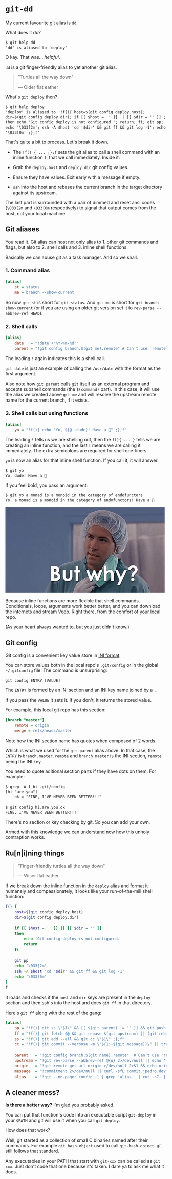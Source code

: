 <!-- tags: git, shell -->

# `git-dd`

My current favourite git alias is `dd`.

What does it do?

```
$ git help dd
'dd' is aliased to 'deploy'
```

O kay. That was... *helpful*.

`dd` is a git finger-friendly alias to yet another git alias.

> "Turtles all the way down"
>
> — Older flat eather

What's `git deploy` then?

```
$ git help deploy
'deploy' is aliased to '!f(){ host=$(git config deploy.host); dir=$(git config deploy.dir); if [[ $host = '' ]] || [[ $dir = '' ]] ; then echo 'Git config deploy is not configured.'; return; fi; git pp; echo '\033[2m'; ssh -A $host 'cd '$dir' && git ff && git log -1'; echo '\033[0m' ;};f'
```

That's quite a bit to process. Let's break it down.

- The `!f() { ... ;};f` sets the git alias to call a shell command with
  an inline function `f`, that we call immediately. Inside it:

- Grab the `deploy.host` and `deploy.dir` git config  values.

- Ensure they have values. Exit early with a message if empty.

- `ssh` into the host and rebases the current branch in the target
  directory against its upstream.

The last part is surrounded with a pair of dimmed and reset ansi codes
(`\033[2m` and `\033[0m` respectively) to signal that output comes
from the host, not your local machine.


## Git aliases

You read it. Git alias can host not only alias to 1. other git commands
and flags, but also to 2. shell calls and 3. inline shell functions.

Basically we can abuse git as a task manager. And so we shall.


### 1. Command alias

```ini
[alias]
    st = status
    me = branch --show-current
```

So now `git st` is short for `git status`. And `git me` is short for
`git branch --show-current` (or if you are using an older git version
set it to `rev-parse --abbrev-ref HEAD`).


### 2. Shell calls

```ini
[alias]
    date   = "!date +'%Y-%m-%d'"
    parent = "!git config branch.$(git me).remote" # Can't use `remote`
```

The leading `!` again indicates this is a shell call.

`git date` is just an example of calling the `/usr/date` with the
format as the first argument.

Also note how `git parent` calls `git` itself as an external program
and accepts subshell commands (the `$(command)` part). In this case,
it will use the alias we created above `git me` and will resolve the
upstream remote name for the current branch, if it exists.


### 3. Shell calls but using functions

```ini
[alias]
    yo = "!f(){ echo "Yo, ${@:-dude}! Have a 🍪" ;};f"
```

The leading `!` tells us we are shelling out, then the `f(){ ... }`
tells we are creating an inline function, and the last `f` means we are
calling it immediately. The extra semicolons are required for shell
one-liners.

`yo` is now an alias for that inline shell function. If you call it,
it will answer.

```
$ git yo
Yo, dude! Have a 🍪
```

If you feel bold, you pass an argument:

```
$ git yo a monad is a monoid in the category of endofunctors
Yo, a monad is a monoid in the category of endofunctors! Have a 🍪
```

![But why](https://raw.githubusercontent.com/jpedro/jpedro.github.io/master/.github/static/img/why.jpg)

Because inline functions are more flexible that shell commands.
Conditionals, loops, arguments work better better, and you can
download the internets and stream Veep. Right there, from the comfort
of your local repo.

(As your heart always wanted to, but you just didn't know.)


## Git config

Git config is a convenient key value store in
[INI format](https://en.wikipedia.org/wiki/INI_file).

You can store values both in the local repo's `.git/config` or in the
global `~/.gitconfig` file. The command is unsurprising:

    git config ENTRY [VALUE]

The `ENTRY` is formed by an INI section and an INI key name joined
by a `.`.

If you pass the `VALUE` it sets it. If you don't, it returns the stored
value.

For example, this local git repo has this section:

```ini
[branch "master"]
    remote = origin
    merge = refs/heads/master
```

Note how the INI section name has quotes when composed of 2 words.

Which is what we used for the `git parent` alias above. In that case,
the `ENTRY` is `branch.master.remote` and `branch.master` is the INI
section, `remote` being the INI key.

You need to quote aditional section parts if they have dots on them.
For example:

```
$ grep -A 1 hi .git/config
[hi "are.you"]
    ok = "FINE, I'VE NEVER BEEN BETTER!!!"

$ git config hi.are.you.ok
FINE, I'VE NEVER BEEN BETTER!!!
```

There's no section or key checking by git. So you can add your own.

Armed with this knowledge we can understand now how this unholy
contraption works.


## Ru[n|i]ning things

> "Finger-friendly turtles all the way down"
>
> — Wiser flat eather

If we break down the inline function in the `deploy` alias and format
it humanely and compassionately, it looks like your run-of-the-mill
shell function:

```bash
f() {
    host=$(git config deploy.host)
    dir=$(git config deploy.dir)

    if [[ $host = '' ]] || [[ $dir = '' ]]
    then
        echo 'Git config deploy is not configured.'
        return
    fi

    git pp
    echo '\033[2m'
    ssh -A $host 'cd '$dir' && git ff && git log -1'
    echo '\033[0m'
}
f
```

It loads and checks if the `host` and `dir` keys are present in the
`deploy` section and then ssh's into the host and does `git ff` in
that directory.

Here's `git ff` along with the rest of the gang:

```ini
[alias]
    pp = "!f(){ git ss \"$1\" && [[ $(git parent) != '' ]] && git push || git push $(git primus) HEAD -u ;};f"
    ff = "!f(){ git fetch $@ && git rebase $(git upstream) || (git rebase --abort && echo '==> Failed to rebase' && exit 1);};f"
    ss = "!f(){ git add --all && git cc \"$1\" ;};f"
    cc = "!f(){ git commit --verbose -m \"${1:-$(git message)}\" || true ;};f"

    parent   = "!git config branch.$(git name).remote"  # Can't use 'remote'
    upstream = "!git rev-parse --abbrev-ref @{u} 2>/dev/null || echo '(none)'"
    origin   = "!git remote get-url origin >/dev/null 2>&1 && echo origin || git remote | head -1"
    message  = "!commitment 2>/dev/null || curl -sfL commit.jpedro.dev || echo 'This reveals a lack of commitment'"
    alias    = "!git --no-pager config -l | grep 'alias.' | cut -c7- | awk -F= '{ printf \"\\033\\[32;1m%-20s\\033\\[0m%s\\n\", $1, $2 }'"$2}'"
```


## A cleaner mess?

**Is there a better way?** I'm glad you probably asked.

You can put that function's code into an executable script `git-deploy`
in your `$PATH` and git will use it when you call `git deploy`.

How does that work?

Well, git started as a collection of small C binaries named after their
commands. For example `git hash-object` used to call `git-hash-object`.
git still follows that standard.

Any executables in your PATH that start with `git-xxx` can be called as
`git xxx`. Just don't code that one because it's taken. I dare ya to
ask me what it does.
